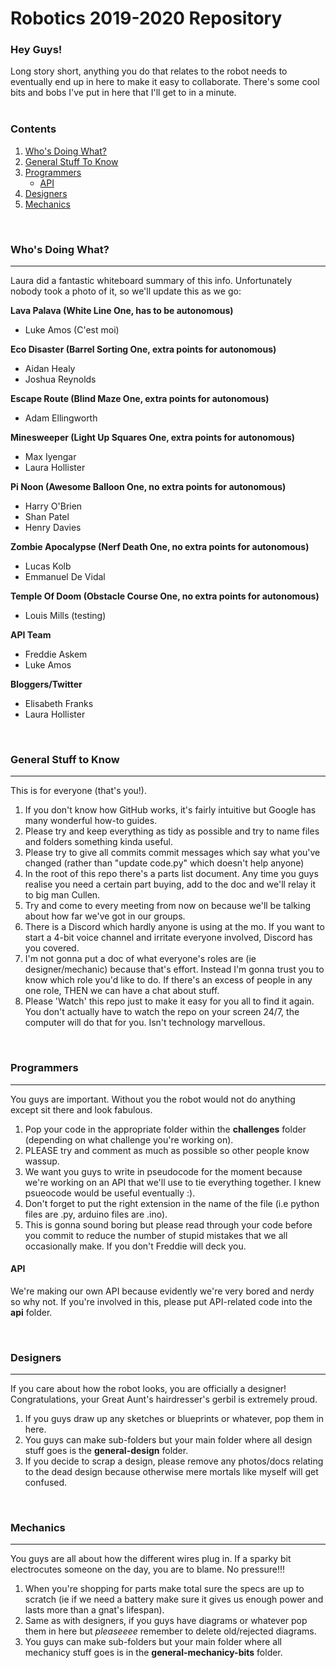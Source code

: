 # Robotics 2019-2020 Repository

### Hey Guys!
Long story short, anything you do that relates to the robot needs to eventually end up in here to make it easy to collaborate. There's  some cool bits and bobs I've put in here that I'll get to in a minute.  
 <br />
 
### Contents
1. [Who's Doing What?](#whos-doing-what)
2. [General Stuff To Know](#general-stuff-to-know)
3. [Programmers](#programmers)
    * [API](#api)
4. [Designers](#designers)
5. [Mechanics](#mechanics)
 <br />
 
### Who's Doing What?
---
Laura did a fantastic whiteboard summary of this info. Unfortunately nobody took a photo of it, so we'll update this as we go:

**Lava Palava (White Line One, has to be autonomous)**
* Luke Amos (C'est moi)

**Eco Disaster (Barrel Sorting One, extra points for autonomous)**
* Aidan Healy
* Joshua Reynolds

**Escape Route (Blind Maze One, extra points for autonomous)**
* Adam Ellingworth

**Minesweeper (Light Up Squares One, extra points for autonomous)**
* Max Iyengar
* Laura Hollister

**Pi Noon (Awesome Balloon One, no extra points for autonomous)**
* Harry O'Brien
* Shan Patel
* Henry Davies

**Zombie Apocalypse (Nerf Death One, no extra points for autonomous)**
* Lucas Kolb
* Emmanuel De Vidal

**Temple Of Doom (Obstacle Course One, no extra points for autonomous)**
* Louis Mills (testing)

**API Team**
* Freddie Askem
* Luke Amos 

**Bloggers/Twitter**
* Elisabeth Franks
* Laura Hollister

 <br />

### General Stuff to Know
---
This is for everyone (that's you!). 
1. If you don't know how GitHub works, it's fairly intuitive but Google has many wonderful how-to guides.
2. Please try and keep everything as tidy as possible and try to name files and folders something kinda useful.
3. Please try to give all commits commit messages which say what you've changed (rather than "update code.py" which doesn't help anyone)
4. In the root of this repo there's a parts list document. Any time you guys realise you need a certain part buying, add to the doc and we'll relay it to big man Cullen.
5. Try and come to every meeting from now on because we'll be talking about how far we've got in our groups.
6. There is a Discord which hardly anyone is using at the mo. If you want to start a 4-bit voice channel and irritate everyone involved, Discord has you covered.
7. I'm not gonna put a doc of what everyone's roles are (ie designer/mechanic) because that's effort. Instead I'm gonna trust you to know which role you'd like to do. If there's an excess of people in any one role, THEN we can have a chat about stuff.
8. Please 'Watch' this repo just to make it easy for you all to find it again. You don't actually have to watch the repo on your screen 24/7, the computer will do that for you. Isn't technology marvellous.
 <br />

### Programmers
---
You guys are important. Without you the robot would not do anything except sit there and look fabulous. 

1. Pop your code in the appropriate folder within the **challenges** folder (depending on what challenge you're working on).
2. PLEASE try and comment as much as possible so other people know wassup.
3. We want you guys to write in pseudocode for the moment because we're working on an API that we'll use to tie everything together. I knew psueocode would be useful eventually :).
4. Don't forget to put the right extension in the name of the file (i.e python files are .py, arduino files are .ino).
5. This is gonna sound boring but please read through your code before you commit to reduce the number of stupid mistakes that we all occasionally make. If you don't Freddie will deck you.

#### API
We're making our own API because evidently we're very bored and nerdy so why not. If you're involved in this, please put API-related code into the **api** folder.

 <br />
 
### Designers
---
If you care about how the robot looks, you are officially a designer! Congratulations, your Great Aunt's hairdresser's gerbil is extremely proud.

1. If you guys draw up any sketches or blueprints or whatever, pop them in here.
2. You guys can make sub-folders but your main folder where all design stuff goes is the **general-design** folder.
3. If you decide to scrap a design, please remove any photos/docs relating to the dead design because otherwise mere mortals like myself will get confused.
 <br />

### Mechanics
---
You guys are all about how the different wires plug in. If a sparky bit electrocutes someone on the day, you are to blame. No pressure!!!

1. When you're shopping for parts make total sure the specs are up to scratch (ie if we need a battery make sure it gives us enough power and lasts more than a gnat's lifespan).
2. Same as with designers, if you guys have diagrams or whatever pop them in here but *pleaseeee* remember to delete old/rejected diagrams.
3. You guys can make sub-folders but your main folder where all mechanicy stuff goes is in the **general-mechanicy-bits** folder.
 <br />







